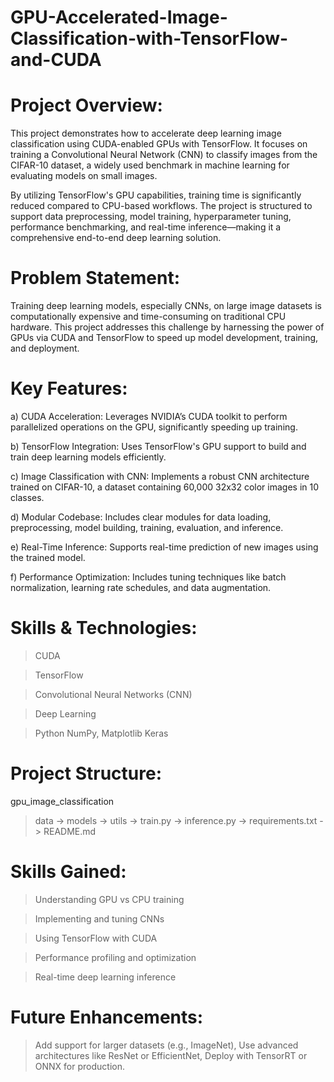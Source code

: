 # GPU-Accelerated-Image-Classification-with-TensorFlow-and-CUDA
# Project Overview:
This project demonstrates how to accelerate deep learning image classification using CUDA-enabled GPUs with TensorFlow. It focuses on training a Convolutional Neural Network (CNN) to classify images from the CIFAR-10 dataset, a widely used benchmark in machine learning for evaluating models on small images.

By utilizing TensorFlow's GPU capabilities, training time is significantly reduced compared to CPU-based workflows. The project is structured to support data preprocessing, model training, hyperparameter tuning, performance benchmarking, and real-time inference—making it a comprehensive end-to-end deep learning solution.
# Problem Statement:
Training deep learning models, especially CNNs, on large image datasets is computationally expensive and time-consuming on traditional CPU hardware. This project addresses this challenge by harnessing the power of GPUs via CUDA and TensorFlow to speed up model development, training, and deployment.
# Key Features:
a) CUDA Acceleration: Leverages NVIDIA’s CUDA toolkit to perform parallelized operations on the GPU, significantly speeding up training.

b) TensorFlow Integration: Uses TensorFlow's GPU support to build and train deep learning models efficiently.

c) Image Classification with CNN: Implements a robust CNN architecture trained on CIFAR-10, a dataset containing 60,000 32x32 color images in 10 classes.

d) Modular Codebase: Includes clear modules for data loading, preprocessing, model building, training, evaluation, and inference.

e) Real-Time Inference: Supports real-time prediction of new images using the trained model.

f) Performance Optimization: Includes tuning techniques like batch normalization, learning rate schedules, and data augmentation.

# Skills & Technologies:
> CUDA

> TensorFlow

> Convolutional Neural Networks (CNN)

> Deep Learning

> Python
> NumPy, Matplotlib
> Keras
# Project Structure:
gpu_image_classification
> data ->
> models ->
> utils ->
> train.py ->
> inference.py ->
> requirements.txt ->
> README.md
# Skills Gained:
> Understanding GPU vs CPU training

> Implementing and tuning CNNs

> Using TensorFlow with CUDA

> Performance profiling and optimization

> Real-time deep learning inference
# Future Enhancements:
> Add support for larger datasets (e.g., ImageNet), 
> Use advanced architectures like ResNet or EfficientNet, 
> Deploy with TensorRT or ONNX for production.
